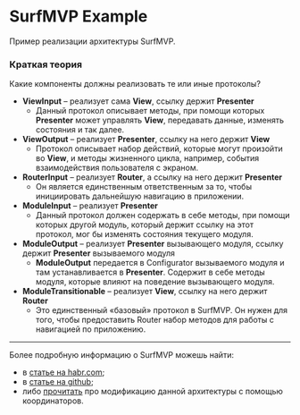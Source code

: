 # SurfMVP Example

Пример реализации архитектуры SurfMVP.

### Краткая теория

Какие компоненты должны реализовать те или иные протоколы?

- **ViewInput** – реализует сама **View**, ссылку держит **Presenter**
	- Данный протокол описывает методы, при помощи которых **Presenter** может управлять **View**, передавать данные, изменять состояния и так далее.
- **ViewOutput** – реализует **Presenter**, ссылку на него держит **View**
	- Протокол описывает набор действий, которые могут произойти во **View**, и методы жизненного цикла, например, события взаимодействия пользователя с экраном.
- **RouterInput** – реализует **Router**, а ссылку на него держит **Presenter**
	- Он является единственным ответственным за то, чтобы инициировать дальнейшую навигацию в приложении.
- **ModuleInput** – реализует **Presenter**
	- Данный протокол должен содержать в себе методы, при помощи которых другой модуль, который держит ссылку на этот протокол, мог бы изменять состояния текущего модуля.
- **ModuleOutput** – реализует **Presenter** вызывающего модуля, ссылку держит **Presenter** вызываемого модуля
	- **ModuleOutput** передается в Configurator вызываемого модуля и там устанавливается в **Presenter**. Содержит в себе методы модуля, которые влияют на поведение вызывающего модуля.
- **ModuleTransitionable** – реализует **View**, ссылку на него держит **Router**
	- Это единственный «базовый» протокол в SurfMVP. Он нужен для того, чтобы предоставить Router набор методов для работы с навигацией по приложению.

---

Более подробную информацию о SurfMVP можешь найти:
- в [статье на habr.com](https://habr.com/ru/company/surfstudio/blog/485172/);
- в [статье на github](https://github.com/surfstudio/Surf-iOS-Developers/blob/master/ru/Docs/tech-stack/architectures/Surf_MVP.md);
- либо [прочитать](https://github.com/surfstudio/Surf-iOS-Developers/blob/master/ru/Docs/tech-stack/architectures/Surf_MVP_Coordinators.md) про модификацию данной архитектуры с помощью координаторов.